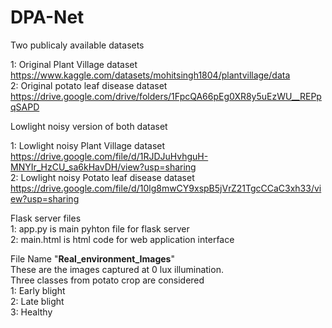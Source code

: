 # DPA-Net
Two publicaly available datasets

1: Original Plant Village dataset                 https://www.kaggle.com/datasets/mohitsingh1804/plantvillage/data                                                                                                                                     
2: Original potato leaf disease dataset           https://drive.google.com/drive/folders/1FpcQA66pEg0XR8y5uEzWU__REPpqSAPD


Lowlight noisy version of both dataset

1: Lowlight noisy Plant Village dataset https://drive.google.com/file/d/1RJDJuHvhguH-MNYIr_HzCU_sa6kHavDH/view?usp=sharing                                                                                                                             
2: Lowlight noisy Potato leaf disease dataset  https://drive.google.com/file/d/10lg8mwCY9xspB5jVrZ21TgcCCaC3xh33/view?usp=sharing


Flask server files                                                                                                                                                                                                                                      
1: app.py is main pyhton file for flask server                                                                                                                                                                                                        
2: main.html is html code for web application interface


File Name "**Real_environment_Images**"                                                                                                                                                                                                                                                
These are the images captured at 0 lux illumination.                                                                                                                                                                                                                               
Three classes from potato crop are considered                                                                                                                                                                                                                                      
1: Early blight                                                                                                                                                                                                                                                                    
2: Late blight                                                                                                                                                                                                                                                                      
3: Healthy                                                                                                                                                                                                                                                                           
